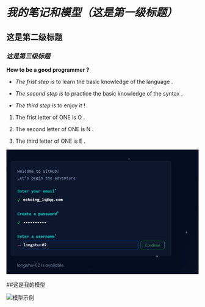 # *我的笔记和模型（这是第一级标题）*

## **这是第二级标题**

### ___这是第三级标题___

**How to be a good programmer ?**

- *The frist step is* to learn the basic knowledge of the language .

+ *The second step is* to practice the basic knowledge of the syntax .

* *The third step is* to enjoy it !

1. The frist letter of ONE is O .

2. The second letter of ONE is N .

3. The third letter of ONE is E .

![笔记1](1.jpg.png)


##这是我的模型

![模型示例](videos/1234.jpg)
